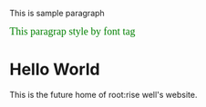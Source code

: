 <!DOCTYPE html>
<html>
<body>
<body>
    <p>This is sample paragraph</p>
    <font face="New Kansas" size="4" color="green">
        This paragrap style by font tag
    </font>
</body>
  
  <h1>Hello World</h1>
<p>This is the future home of root:rise well's website.</p>
</body>
</html>


